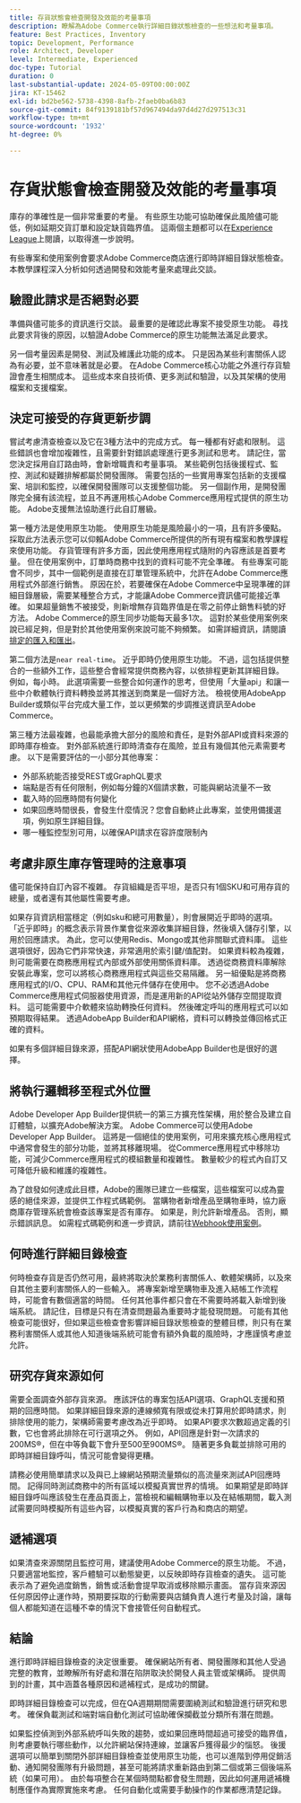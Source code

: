 ```yaml
---
title: 存貨狀態會檢查開發及效能的考量事項
description: 瞭解為Adobe Commerce執行詳細目錄狀態檢查的一些想法和考量事項。
feature: Best Practices, Inventory
topic: Development, Performance
role: Architect, Developer
level: Intermediate, Experienced
doc-type: Tutorial
duration: 0
last-substantial-update: 2024-05-09T00:00:00Z
jira: KT-15462
exl-id: bd2be562-5738-4398-8afb-2faeb0ba6b83
source-git-commit: 84f9139181bf57d967494da97d4d27d297513c31
workflow-type: tm+mt
source-wordcount: '1932'
ht-degree: 0%

---
```


# 存貨狀態會檢查開發及效能的考量事項

庫存的準確性是一個非常重要的考量。 有些原生功能可協助確保此風險儘可能低，例如延期交貨訂單和設定缺貨臨界值。 這兩個主題都可以在[Experience League](https://experienceleague.adobe.com/en/docs/commerce-admin/inventory/configuration/backorders)上閱讀，以取得進一步說明。

有些專案和使用案例會要求Adobe Commerce商店進行即時詳細目錄狀態檢查。 本教學課程深入分析如何透過開發和效能考量來處理此交談。

## 驗證此請求是否絕對必要

準備與儘可能多的資訊進行交談。 最重要的是確認此專案不接受原生功能。 尋找此要求背後的原因，以驗證Adobe Commerce的原生功能無法滿足此要求。

另一個考量因素是開發、測試及維護此功能的成本。 只是因為某些利害關係人認為有必要，並不意味著就是必要。 在Adobe Commerce核心功能之外進行存貨驗證會產生相關成本。 這些成本來自技術債、更多測試和驗證，以及其架構的使用檔案和支援檔案。

## 決定可接受的存貨更新步調

嘗試考慮清查檢查以及它在3種方法中的完成方式。 每一種都有好處和限制。 這些錯誤也會增加複雜性，且需要針對錯誤處理進行更多測試和思考。 請記住，當您決定採用自訂路由時，會新增職責和考量事項。 某些範例包括後援程式、監控、測試和疑難排解都屬於開發團隊。 需要包括的一些實用專案包括新的支援檔案、培訓和監控，以確保開發團隊可以支援整個功能。 另一個副作用，是開發團隊完全擁有該流程，並且不再運用核心Adobe Commerce應用程式提供的原生功能。 Adobe支援無法協助進行此自訂層級。

第一種方法是使用原生功能。 使用原生功能是風險最小的一項，且有許多優點。 採取此方法表示您可以仰賴Adobe Commerce所提供的所有現有檔案和教學課程來使用功能。 存貨管理有許多方面，因此使用應用程式隨附的內容應該是首要考量。 但在使用案例中，訂單時商務中找到的資料可能不完全準確。 有些專案可能會不同步，其中一個範例是直接在訂單管理系統中，允許在Adobe Commerce應用程式外部進行銷售。 原因在於，若要確保在Adobe Commerce中呈現準確的詳細目錄層級，需要某種整合方式，才能讓Adobe Commerce資訊儘可能接近準確。 如果超量銷售不被接受，則新增無存貨臨界值是在零之前停止銷售料號的好方法。 Adobe Commerce的原生同步功能每天最多1次。 這對於某些使用案例來說已經足夠，但是對於其他使用案例來說可能不夠頻繁。 如需詳細資訊，請閱讀[排定的匯入和匯出](https://experienceleague.adobe.com/en/docs/commerce-admin/systems/data-transfer/data-scheduled-import-export)。

第二個方法是`near real-time`。 近乎即時仍使用原生功能。 不過，這包括提供整合的一些額外工作，這些整合會經常提供商務內容，以依排程更新其詳細目錄。 例如，每小時。 此選項需要一些整合如何運作的思考，但使用「大量api」和讓一些中介軟體執行資料轉換並將其推送到商業是一個好方法。 檢視使用AdobeApp Builder或類似平台完成大量工作，並以更頻繁的步調推送資訊至Adobe Commerce。

第三種方法最複雜，也最能承擔大部分的風險和責任，是對外部API或資料來源的即時庫存檢查。 對外部系統進行即時清查存在風險，並且有幾個其他元素需要考慮。 以下是需要評估的一小部分其他專案：

* 外部系統能否接受REST或GraphQL要求
* 端點是否有任何限制，例如每分鐘的X個請求數，可能與網站流量不一致
* 載入時的回應時間有何變化
* 如果回應時間很長，會發生什麼情況？您會自動終止此專案，並使用備援選項，例如原生詳細目錄。
* 哪一種監控型別可用，以確保API請求在容許度限制內

## 考慮非原生庫存管理時的注意事項

儘可能保持自訂內容不複雜。
存貨組織是否平坦，是否只有1個SKU和可用存貨的總量，或者還有其他屬性需要考慮。

如果存貨資訊相當穩定（例如sku和總可用數量），則會展開近乎即時的選項。 「近乎即時」的概念表示背景作業會從來源收集詳細目錄，然後填入儲存引擎，以用於回應請求。 為此，您可以使用Redis、Mongo或其他非關聯式資料庫。 這些選項很好，因為它們非常快速，非常適用於索引鍵/值配對。 如果資料較為複雜，則可能需要在商務應用程式內部或外部使用關係資料庫。 透過從商務資料庫解除安裝此專案，您可以將核心商務應用程式與這些交易隔離。 另一組優點是將商務應用程式的I/O、CPU、RAM和其他元件儲存在使用中。 您不必透過Adobe Commerce應用程式伺服器使用資源，而是運用新的API從站外儲存空間提取資料。  這可能需要中介軟體來協助轉換任何資料。 然後確定呼叫的應用程式可以如預期取得結果。 透過AdobeApp Builder和API網格，資料可以轉換並傳回格式正確的資料。

如果有多個詳細目錄來源，搭配API網狀使用AdobeApp Builder也是很好的選擇。


## 將執行邏輯移至程式外位置

Adobe Developer App Builder提供統一的第三方擴充性架構，用於整合及建立自訂體驗，以擴充Adobe解決方案。 Adobe Commerce可以使用Adobe Developer App Builder。 這將是一個絕佳的使用案例，可用來擴充核心應用程式中通常會發生的部分功能，並將其移離現場。 從Commerce應用程式中移除功能，可減少Commerce應用程式的模組數量和複雜性。 數量較少的程式內自訂又可降低升級和維護的複雜性。

為了啟發如何達成此目標，Adobe的團隊已建立一些檔案，這些檔案可以成為靈感的絕佳來源，並提供工作程式碼範例。 當購物者新增產品至購物車時，協力廠商庫存管理系統會檢查該專案是否有庫存。 如果是，則允許新增產品。 否則，顯示錯誤訊息。  如需程式碼範例和進一步資訊，請前往[Webhook使用案例](https://developer.adobe.com/commerce/extensibility/webhooks/use-cases/#add-product-to-cart)。

## 何時進行詳細目錄檢查

何時檢查存貨是否仍然可用，最終將取決於業務利害關係人、軟體架構師，以及來自其他主要利害關係人的一些輸入。 將專案新增至購物車及進入結帳工作流程時，可能會有數個適當的時間。 任何其他事件都只會在不需要時將載入新增到後端系統。 請記住，目標是只有在清查問題最為重要時才能發現問題。 可能有其他檢查可能很好，但如果這些檢查會影響詳細目錄狀態檢查的整體目標，則只有在業務利害關係人或其他人知道後端系統可能會有額外負載的風險時，才應謹慎考慮並允許。

## 研究存貨來源如何

需要全面調查外部存貨來源。 應該評估的專案包括API選項、GraphQL支援和預期的回應時間。 如果詳細目錄來源的連線頻寬有限或從未打算用於即時請求，則排除使用的能力，架構師需要考慮改為近乎即時。  如果API要求次數超過定義的引數，它也會將此排除在可行選項之外。  例如，API回應是針對一次請求的200MS®，但在中等負載下會升至500至900MS®。  隨著更多負載並排除可用的即時詳細目錄呼叫，情況可能會變得更糟。

請務必使用簡單請求以及與已上線網站預期流量類似的高流量來測試API回應時間。 記得同時測試商務中的所有區域以模擬真實世界的情境。 如果期望是即時詳細目錄呼叫應該發生在產品頁面上，當檢視和編輯購物車以及在結帳期間，載入測試需要同時模擬所有這些內容，以模擬真實的客戶行為和商店的期望。

## 遞補選項

如果清查來源關閉且監控可用，建議使用Adobe Commerce的原生功能。 不過，只要適當地監控，客戶體驗可以動態變更，以反映即時存貨檢查的遺失。 這可能表示為了避免過度銷售，銷售或活動會提早取消或移除顯示畫面。 當存貨來源因任何原因停止運作時，預期要採取的行動需要與店舖負責人進行考量及討論，讓每個人都能知道在這種不幸的情況下會接管任何自動程式。

## 結論

進行即時詳細目錄檢查的決定很重要。 確保網站所有者、開發團隊和其他人受過完整的教育，並瞭解所有好處和潛在陷阱取決於開發人員主管或架構師。 提供周到的計畫，其中涵蓋各種原因和遞補程式，是成功的關鍵。

即時詳細目錄檢查可以完成，但在QA週期期間需要圍繞測試和驗證進行研究和思考。 確保負載測試和端對端自動化測試可協助確保攔截並分類所有潛在問題。

如果監控偵測到外部系統呼叫失敗的趨勢，或如果回應時間超過可接受的臨界值，則考慮要執行哪些動作，以允許網站保持連線，並讓客戶獲得最少的惱怒。 後援選項可以簡單到關閉外部詳細目錄檢查並使用原生功能，也可以進階到停用促銷活動、通知開發團隊有升級問題，甚至可能將請求重新路由到第二個或第三個後端系統（如果可用）。 由於每項整合在某個時間點都會發生問題，因此如何運用遞補機制應僅作為實際實施來考慮。 任何自動化或需要手動操作的作業都應清楚記錄。
